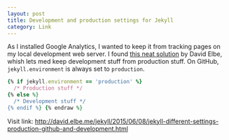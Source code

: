 ```yaml
---
layout: post
title: Development and production settings for Jekyll
category: Link
---
```


As I installed Google Analytics, I wanted to keep it from tracking pages on my local development web server. I found [this neat solution](http://david.elbe.me/jekyll/2015/06/08/jekyll-different-settings-production-github-and-development.html) by David Elbe, whish lets med keep development stuff from production stuff. On GitHub,  <code>jekyll.environment</code> is always set to <code>production</code>.

```rb {% raw %}
{% if jekyll.environment == 'production' %}
  /* Production stuff */
{% else %}
  /* Development stuff */
{% endif %} {% endraw %}
```

Visit link: [http://david.elbe.me/jekyll/2015/06/08/jekyll-different-settings-production-github-and-development.html ](http://david.elbe.me/jekyll/2015/06/08/jekyll-different-settings-production-github-and-development.html)
